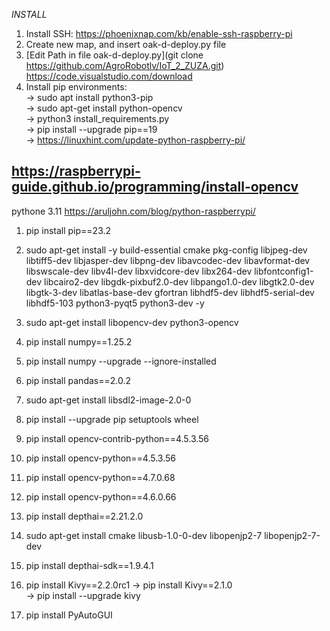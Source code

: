 _INSTALL_

1. Install SSH:
https://phoenixnap.com/kb/enable-ssh-raspberry-pi
2. Create new map, and insert oak-d-deploy.py file
3. [Edit Path in file oak-d-deploy.py](git clone https://github.com/AgroRobotlv/IoT_2_ZUZA.git)
https://code.visualstudio.com/download
4. Install pip environments:  
  -> sudo apt install python3-pip  
  -> sudo apt-get install python-opencv  
  -> python3 install_requirements.py  
  -> pip install --upgrade pip==19  
  -> https://linuxhint.com/update-python-raspberry-pi/

https://raspberrypi-guide.github.io/programming/install-opencv
--------------------------------------------------------------------
pythone 3.11 https://aruljohn.com/blog/python-raspberrypi/
1. pip install pip==23.2
2. sudo apt-get install -y  build-essential cmake pkg-config libjpeg-dev libtiff5-dev libjasper-dev libpng-dev libavcodec-dev libavformat-dev libswscale-dev libv4l-dev libxvidcore-dev libx264-dev libfontconfig1-dev libcairo2-dev libgdk-pixbuf2.0-dev libpango1.0-dev libgtk2.0-dev libgtk-3-dev libatlas-base-dev gfortran libhdf5-dev libhdf5-serial-dev libhdf5-103 python3-pyqt5 python3-dev -y
3. sudo apt-get install libopencv-dev python3-opencv

4. pip install numpy==1.25.2
5. pip install numpy --upgrade --ignore-installed
6. pip install pandas==2.0.2
7. sudo apt-get install libsdl2-image-2.0-0

8. pip install --upgrade pip setuptools wheel
9. pip install opencv-contrib-python==4.5.3.56
10. pip install opencv-python==4.5.3.56
11. pip install opencv-python==4.7.0.68
12. pip install opencv-python==4.6.0.66

13. pip install depthai==2.21.2.0    
14. sudo apt-get install cmake libusb-1.0-0-dev libopenjp2-7 libopenjp2-7-dev    
15. pip install depthai-sdk==1.9.4.1    

16. pip install Kivy==2.2.0rc1
    -> pip install Kivy==2.1.0    
    -> pip install --upgrade kivy    
17. pip install PyAutoGUI    
